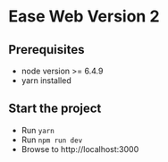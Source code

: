 # Ease Web Version 2

## Prerequisites

 - node version >= 6.4.9
 - yarn installed

## Start the project
  - Run `yarn`
  - Run `npm run dev`
  - Browse to http://localhost:3000
